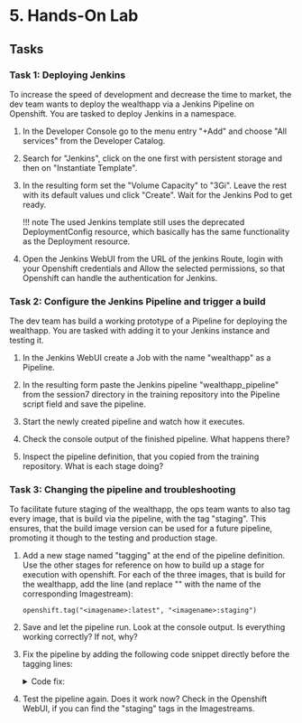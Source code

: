 # 5. Hands-On Lab

## Tasks

### Task 1: Deploying Jenkins

To increase the speed of development and decrease the time to market, the dev team wants to deploy the wealthapp via a Jenkins Pipeline on Openshift. You are tasked to deploy Jenkins in a namespace.

1. In the Developer Console go to the menu entry "+Add" and choose "All services" from the Developer Catalog.

2. Search for "Jenkins", click on the one first with persistent storage and then on "Instantiate Template".

3. In the resulting form set the "Volume Capacity" to "3Gi". Leave the rest with its default values und click "Create". Wait for the Jenkins Pod to get ready.

    !!! note
        The used Jenkins template still uses the deprecated DeploymentConfig resource, which basically has the same functionality as the Deployment resource.

4. Open the Jenkins WebUI from the URL of the jenkins Route, login with your Openshift credentials and Allow the selected permissions, so that Openshift can handle the authentication for Jenkins.

### Task 2: Configure the Jenkins Pipeline and trigger a build

The dev team has build a working prototype of a Pipeline for deploying the wealthapp. You are tasked with adding it to your Jenkins instance and testing it.

1. In the Jenkins WebUI create a Job with the name "wealthapp" as a Pipeline.

2. In the resulting form paste the Jenkins pipeline "wealthapp_pipeline" from the session7 directory in the training repository into the Pipeline script field and save the pipeline.

3. Start the newly created pipeline and watch how it executes.

4. Check the console output of the finished pipeline. What happens there?

5. Inspect the pipeline definition, that you copied from the training repository. What is each stage doing?

### Task 3: Changing the pipeline and troubleshooting

To facilitate future staging of the wealthapp, the ops team wants to also tag every image, that is build via the pipeline, with the tag "staging". This ensures, that the build image version can be used for a future pipeline, promoting it though to the testing and production stage.

1. Add a new stage named "tagging" at the end of the pipeline definition. Use the other stages for reference on how to build up a stage for execution with openshift. For each of the three images, that is build for the wealthapp, add the line (and replace "<imagename>" with the name of the corresponding Imagestream):

    ```
    openshift.tag("<imagename>:latest", "<imagename>:staging")
    ```

2. Save and let the pipeline run. Look at the console output. Is everything working correctly? If not, why?

3. Fix the pipeline by adding the following code snippet directly before the tagging lines:

    <details>
      <summary>Code fix:</summary>
      
      ```
      echo "Waiting for builds to finish..."
      def build = openshift.selector('build', [app: 'wealthapp'])
      timeout(time: 10, unit: 'MINUTES') {
          build.untilEach {
              def phase = it.object().status.phase
              echo "Build ${it.name()} is in phase: ${phase}"
              return (phase == "Complete" || phase == "Failed" || phase == "Cancelled")
          }
      }
      echo "tagging"
      ```

      This code snippet will wait for the builds to finish, before trying to tag the resulting images.
      
    </details>

4. Test the pipeline again. Does it work now? Check in the Openshift WebUI, if you can find the "staging" tags in the Imagestreams.
